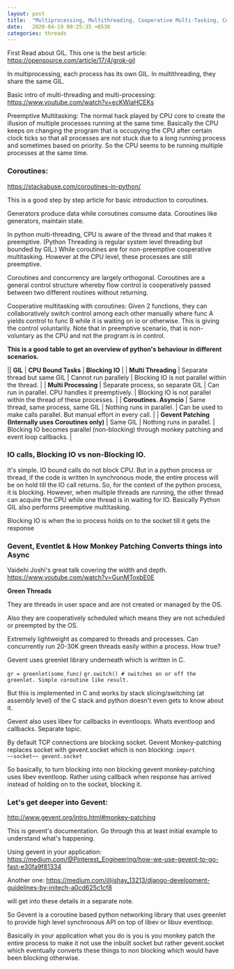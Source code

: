 ```yaml
---
layout: post
title:  "Multiprocessing, Multithreading, Cooperative Multi-Tasking, Coroutines & Gevent"
date:   2020-04-19 00:25:35 +0530
categories: threads
---
```

First Read about GIL. This one is the best article: <https://opensource.com/article/17/4/grok-gil>

In multiprocessing, each process has its own GIL. In multithreading, they share the same GIL.

Basic intro of multi-threading and multi-processing: <https://www.youtube.com/watch?v=ecKWiaHCEKs>

Preemptive Multitasking: The normal hack played by CPU core to create the illusion of multiple processes running at the same time. Basically the CPU keeps on changing the program that is occupying the CPU after certain clock ticks so that all processes are not stuck due to a long running process and sometimes based on priority. So the CPU seems to be running multiple processes at the same time.

### Coroutines:

<https://stackabuse.com/coroutines-in-python/>

This is a good step by step article for basic introduction to coroutines.

Generators produce data while coroutines consume data. Coroutines like generators, maintain state.

In python multi-threading, CPU is aware of the thread and that makes it preemptive. (Python Threading is regular system level threading but bounded by GIL.) While coroutines are for non-preemptive cooperative multitasking. However at the CPU level, these processes are still preemptive.

Coroutines and concurrency are largely orthogonal. Coroutines are a general control structure whereby flow control is cooperatively passed between two different routines without returning.

Cooperative multitasking with coroutines: Given 2 functions, they can collaboratively switch control among each other manually where func A yields control to func B while it is waiting on io or otherwise. This is giving the control voluntarily. Note that in preemptive scenario, that is non-voluntary as the CPU and not the program is in control.

**This is a good table to get an overview of python's behaviour in different scenarios.**

|| **GIL** | **CPU Bound Tasks** | **Blocking IO** |
| **Multi Threading** | Separate thread but same GIL | Cannot run parallely | Blocking IO is not parallel within the thread. |
| **Multi Processing** | Separate process, so separate GIL | Can run in parallel. CPU handles it preemptively. | Blocking IO is not parallel within the thread of these processes. |
| **Coroutines. Asyncio** | Same thread, same process, same GIL | Nothing runs in parallel. | Can be used to make calls parallel. But manual effort in every call. |
| **Gevent Patching (Internally uses Coroutines only)** | Same GIL | Nothing runs in parallel. | Blocking IO becomes parallel (non-blocking) through monkey patching and event loop callbacks. |

### IO calls, Blocking IO vs non-Blocking IO.

It's simple. IO bound calls do not block CPU. But in a python process or thread, if the code is written in synchronous mode, the entire process will be on hold till the IO call returns. So, for the context of the python process, it is blocking. However, when multiple threads are running, the other thread can acquire the CPU while one thread is in waiting for IO. Basically Python GIL also performs preemptive multitasking.

Blocking IO is when the io process holds on to the socket till it gets the response

### Gevent, Eventlet & How Monkey Patching Converts things into Async

Vaidehi Joshi's great talk covering the width and depth. <https://www.youtube.com/watch?v=GunMToxbE0E>

**Green Threads**

They are threads in user space and are not created or managed by the OS.

Also they are cooperatively scheduled which means they are not scheduled or preempted by the OS.

Extremely lightweight as compared to threads and processes. Can concurrently run 20-30K green threads easily within a process. How true?

Gevent uses greenlet library underneath which is written in C.

```gr = greenlet(some_func)```
```gr.switch() # switches on or off the greenlet. Simple coroutine like result.```

But this is implemented in C and works by stack slicing/switching (at assembly level) of the C stack and python doesn't even gets to know about it.

Gevent also uses libev for callbacks in eventloops. Whats eventloop and callbacks. Separate topic.

By default TCP connections are blocking socket. Gevent Monkey-patching replaces socket with gevent.socket which is non blocking: `import ~~socket~~ gevent.socket`

So basically, to turn blocking into non blocking gevent monkey-patching uses libev eventloop. Rather using callback when response has arrived instead of holding on to the socket, blocking it.

### Let's get deeper into Gevent:

<http://www.gevent.org/intro.html#monkey-patching>

This is gevent's documentation. Go through this at least initial example to understand what's happening.

Using gevent in your application: <https://medium.com/@Pinterest_Engineering/how-we-use-gevent-to-go-fast-e30fa9f81334>

Another one: <https://medium.com/@ishay_13213/django-development-guidelines-by-initech-a0cd625c1cf8>

will get into these details in a separate note.

So Gevent is a coroutine based python networking library that uses greenlet to provide high level synchronous API on top of libev or libuv eventloop.

Basically in your application what you do is you is you monkey patch the entire process to make it not use the inbuilt socket but rather gevent.socket which eventually converts these things to non blocking which would have been blocking otherwise.